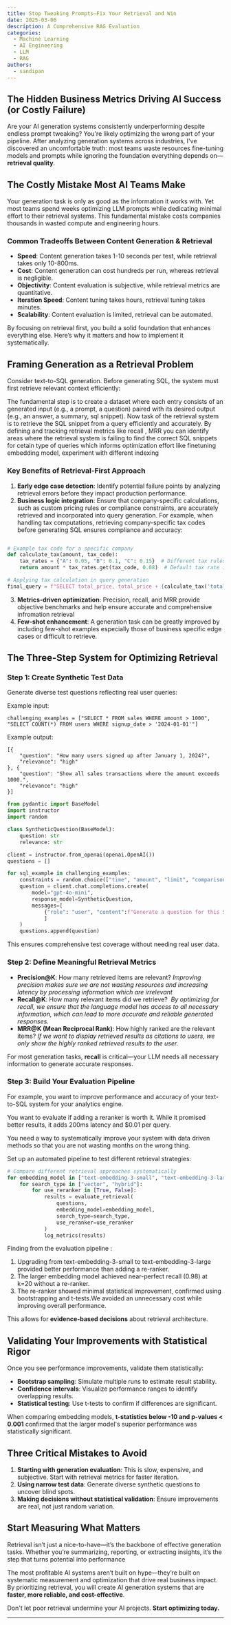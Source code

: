 ```yaml
---
title: Stop Tweaking Prompts—Fix Your Retrieval and Win
date: 2025-03-06
description: A Comprehensive RAG Evaluation
categories:
  - Machine Learning
  - AI Engineering
  - LLM
  - RAG 
authors:
  - sandipan
---
```




## The Hidden Business Metrics Driving AI Success (or Costly Failure)

Are your AI generation systems consistently underperforming despite endless prompt tweaking? You're likely optimizing the wrong part of your pipeline. After analyzing  generation systems across industries, I've discovered an uncomfortable truth: most teams waste resources fine-tuning models and prompts while ignoring the foundation everything depends on—**retrieval quality**.

## The Costly Mistake Most AI Teams Make

Your generation task is only as good as the information it works with. Yet most teams spend weeks optimizing LLM prompts while dedicating minimal effort to their retrieval systems. This fundamental mistake costs companies thousands in wasted compute and engineering hours.

### Common Tradeoffs Between Content Generation & Retrieval

- **Speed**: Content generation takes 1-10 seconds per test, while retrieval takes only 10-800ms.
- **Cost**: Content generation can cost hundreds per run, whereas retrieval is negligible.
- **Objectivity**: Content evaluation is subjective, while retrieval metrics are quantitative.
- **Iteration Speed**: Content tuning takes hours, retrieval tuning takes minutes.
- **Scalability**: Content evaluation is limited, retrieval can be automated.

By focusing on retrieval first, you build a solid foundation that enhances everything else. Here’s why it matters and how to implement it systematically.

## Framing Generation as a Retrieval Problem

Consider text-to-SQL generation. Before generating SQL, the system must first retrieve relevant context efficiently:

The fundamental step is to create a dataset where each entry consists of an generated input (e.g., a prompt, a question) paired with its desired output (e.g., an answer, a summary, sql snippet). Now task of the retrieval system is to retrieve the SQL snippet from a query efficiently and accurately. By defining and tracking retrieval metrics like recall , MRR you can identify areas where the retrieval system is failing to find the correct SQL snippets for cetain type of queries which informs optimization effort like finetuning embedding model, experiment with different indexing


### Key Benefits of Retrieval-First Approach

1. **Early edge case detection**: Identify potential failure points by analyzing retrieval errors before they impact production performance.
2. **Business logic integration**: Ensure that company-specific calculations, such as custom pricing rules or compliance constraints, are accurately retrieved and incorporated into query generation. For example, when handling tax computations, retrieving company-specific tax codes before generating SQL ensures compliance and accuracy:

```python

# Example tax code for a specific company
def calculate_tax(amount, tax_code):
    tax_rates = {"A": 0.05, "B": 0.1, "C": 0.15}  # Different tax rules per company
    return amount * tax_rates.get(tax_code, 0.08)  # Default tax rate if code is unknown

# Applying tax calculation in query generation
final_query = f"SELECT total_price, total_price + {calculate_tax('total_price', tax_code)} AS total_with_tax FROM orders"
```




3. **Metrics-driven optimization**: Precision, recall, and MRR provide objective benchmarks and help ensure accurate and comprehensive infromation retrieval 
4. **Few-shot enhancement**: A generation task can be greatly improved by including few-shot examples especially those of business specific edge cases or difficult to retrieve.

## The Three-Step System for Optimizing Retrieval

### Step 1: Create Synthetic Test Data

Generate diverse test questions reflecting real user queries:

Example input:

```
challenging_examples = ["SELECT * FROM sales WHERE amount > 1000", "SELECT COUNT(*) FROM users WHERE signup_date > '2024-01-01'"]
```

Example output:

```
[{
    "question": "How many users signed up after January 1, 2024?",
    "relevance": "high"
}, {
    "question": "Show all sales transactions where the amount exceeds 1000.",
    "relevance": "high"
}]
```

```python
from pydantic import BaseModel
import instructor
import random

class SyntheticQuestion(BaseModel):
    question: str
    relevance: str

client = instructor.from_openai(openai.OpenAI())
questions = []

for sql_example in challenging_examples:
    constraints = random.choice(["time", "amount", "limit", "comparison"])
    question = client.chat.completions.create(
        model="gpt-4o-mini",
        response_model=SyntheticQuestion,
        messages=[
            {"role": "user", "content":f"Generate a question for this SQL: {sql_example}. Add {constraints} constraint."}
            ]
    )
    questions.append(question)
```

This ensures comprehensive test coverage without needing real user data.

### Step 2: Define Meaningful Retrieval Metrics

- **Precision@K**: How many retrieved items are relevant? 
  *Improving precision makes sure we are not wasting resources and increasing latency by processing information which are irrelevant*
- **Recall@K**: How many relevant items did we retrieve? 
  *By optimizing for recall, we ensure that the language model has access to all necessary information, which can lead to more accurate and reliable generated responses.*
- **MRR@K (Mean Reciprocal Rank)**: How highly ranked are the relevant items?
  *If we want to display retrieved results as citations to users, we only show the highly ranked retrieved results to the user.* 

For most generation tasks, **recall** is critical—your LLM needs all necessary information to generate accurate responses.

### Step 3: Build Your Evaluation Pipeline

For example, you want to improve performance and accuracy of your text-to-SQL system for your analytics engine.

You want to evaluate if adding a reranker is worth it.  While it promised better results, it adds 200ms latency and \$0.01 per query.

You need a way to systematically improve your system with data driven methods so that you are not wasting months on the wrong thing. 



Set up an automated pipeline to test different retrieval strategies:

```python
# Compare different retrieval approaches systematically
for embedding_model in ["text-embedding-3-small", "text-embedding-3-large"]:
    for search_type in ["vector", "hybrid"]:
        for use_reranker in [True, False]:
            results = evaluate_retrieval(
                questions,
                embedding_model=embedding_model,
                search_type=search_type,
                use_reranker=use_reranker
            )
            log_metrics(results)
```

Finding from the evaluation pipeline : 

1. Upgrading from text-embedding-3-small to text-embedding-3-large provided better performance than adding a re-ranker.
2. The larger embedding model achieved near-perfect recall (0.98) at k=20 without a re-ranker.
3. The re-ranker showed minimal statistical improvement, confirmed using bootstrapping and t-tests.We avoided an unnecessary cost while improving overall performance.&#x20;

This allows for **evidence-based decisions** about retrieval architecture.

## Validating Your Improvements with Statistical Rigor

Once you see performance improvements, validate them statistically:

- **Bootstrap sampling**: Simulate multiple runs to estimate result stability.
- **Confidence intervals**: Visualize performance ranges to identify overlapping results.
- **Statistical testing**: Use t-tests to confirm if differences are significant.

When comparing embedding models, **t-statistics below -10 and p-values < 0.001** confirmed that the larger model's superior performance was statistically significant.

## Three Critical Mistakes to Avoid

1. **Starting with generation evaluation**: This is slow, expensive, and subjective. Start with retrieval metrics for faster iteration.
2. **Using narrow test data**: Generate diverse synthetic questions to uncover blind spots.
3. **Making decisions without statistical validation**: Ensure improvements are real, not just random variation.

## Start Measuring What Matters

Retrieval isn’t just a nice-to-have—it’s the backbone of effective generation tasks. Whether you’re summarizing, reporting, or extracting insights, it’s the step that turns potential into performance

The most profitable AI systems aren’t built on hype—they’re built on systematic measurement and optimization that drive real business impact. By prioritizing retrieval, you will create AI generation systems that are **faster, more reliable, and cost-effective**.

Don't let poor retrieval undermine your AI projects. **Start optimizing today.**

---
